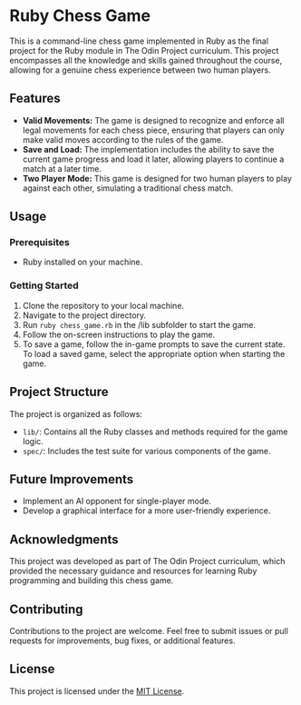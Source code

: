 # Ruby Chess Game

This is a command-line chess game implemented in Ruby as the final project for the Ruby module in The Odin Project curriculum. This project encompasses all the knowledge and skills gained throughout the course, allowing for a genuine chess experience between two human players.

## Features

- **Valid Movements:** The game is designed to recognize and enforce all legal movements for each chess piece, ensuring that players can only make valid moves according to the rules of the game.
- **Save and Load:** The implementation includes the ability to save the current game progress and load it later, allowing players to continue a match at a later time.
- **Two Player Mode:** This game is designed for two human players to play against each other, simulating a traditional chess match.

## Usage

### Prerequisites
- Ruby installed on your machine.

### Getting Started
1. Clone the repository to your local machine.
2. Navigate to the project directory.
3. Run `ruby chess_game.rb` in the /lib subfolder to start the game.
4. Follow the on-screen instructions to play the game.
5. To save a game, follow the in-game prompts to save the current state. To load a saved game, select the appropriate option when starting the game.

## Project Structure

The project is organized as follows:

- `lib/`: Contains all the Ruby classes and methods required for the game logic.
- `spec/`: Includes the test suite for various components of the game.

## Future Improvements

- Implement an AI opponent for single-player mode.
- Develop a graphical interface for a more user-friendly experience.

## Acknowledgments

This project was developed as part of The Odin Project curriculum, which provided the necessary guidance and resources for learning Ruby programming and building this chess game.

## Contributing

Contributions to the project are welcome. Feel free to submit issues or pull requests for improvements, bug fixes, or additional features.

## License

This project is licensed under the [MIT License](https://opensource.org/licenses/MIT).


